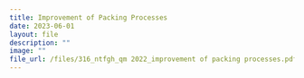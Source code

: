 ```yaml
---
title: Improvement of Packing Processes
date: 2023-06-01
layout: file
description: ""
image: ""
file_url: /files/316_ntfgh_qm 2022_improvement of packing processes.pdf
---
```

